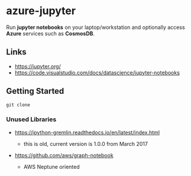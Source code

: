 # azure-jupyter

Run **jupyter notebooks** on your laptop/workstation
and optionally access **Azure** services such as **CosmosDB**.

## Links

- https://jupyter.org/
- https://code.visualstudio.com/docs/datascience/jupyter-notebooks

## Getting Started

```
git clone 

```

### Unused Libraries

- https://ipython-gremlin.readthedocs.io/en/latest/index.html
  - this is old, current version is 1.0.0 from March 2017

- https://github.com/aws/graph-notebook
  - AWS Neptune oriented

